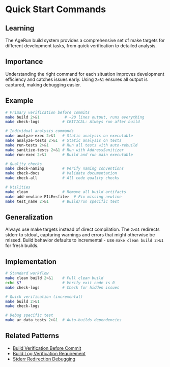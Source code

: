 # Quick Start Commands

## Learning

The AgeRun build system provides a comprehensive set of make targets for different development tasks, from quick verification to detailed analysis.

## Importance

Understanding the right command for each situation improves development efficiency and catches issues early. Using `2>&1` ensures all output is captured, making debugging easier.

## Example

```bash
# Primary verification before commits
make build 2>&1           # ~20 lines output, runs everything
make check-logs          # CRITICAL: Always run after build

# Individual analysis commands
make analyze-exec 2>&1   # Static analysis on executable
make analyze-tests 2>&1  # Static analysis on tests  
make run-tests 2>&1      # Run all tests with auto-rebuild
make sanitize-tests 2>&1 # Run with AddressSanitizer
make run-exec 2>&1       # Build and run main executable

# Quality checks
make check-naming        # Verify naming conventions
make check-docs          # Validate documentation
make check-all           # All code quality checks

# Utilities
make clean               # Remove all build artifacts
make add-newline FILE=<file>  # Fix missing newline
make test_name 2>&1      # Build/run specific test
```

## Generalization

Always use make targets instead of direct compilation. The `2>&1` redirects stderr to stdout, capturing warnings and errors that might otherwise be missed. Build behavior defaults to incremental - use `make clean build 2>&1` for fresh builds.

## Implementation

```bash
# Standard workflow
make clean build 2>&1    # Full clean build
echo $?                  # Verify exit code is 0
make check-logs          # Check for hidden issues

# Quick verification (incremental)
make build 2>&1
make check-logs

# Debug specific test
make ar_data_tests 2>&1  # Auto-builds dependencies
```

## Related Patterns
- [Build Verification Before Commit](build-verification-before-commit.md)
- [Build Log Verification Requirement](build-log-verification-requirement.md)
- [Stderr Redirection Debugging](stderr-redirection-debugging.md)